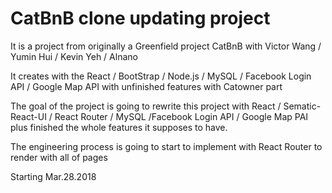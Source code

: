 # CatBnB clone updating project

It is a project from originally a Greenfield project CatBnB with Victor Wang / Yumin Hui / Kevin Yeh / Alnano

It creates with the React / BootStrap / Node.js / MySQL / Facebook Login API / Google Map API with unfinished features with Catowner part

The goal of the project is going to rewrite this project with React / Sematic-React-UI / React Router / MySQL /Facebook Login API / Google Map PAI plus finished the whole features it supposes to have. 

The engineering process is going to start to implement with React Router to render with all of pages

Starting Mar.28.2018